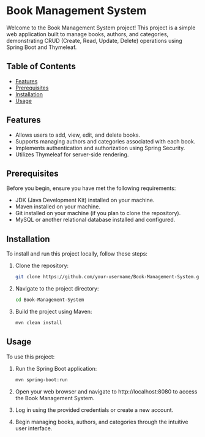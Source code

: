 # Book Management System

Welcome to the Book Management System project! This project is a simple web application built to manage books, authors, and categories, demonstrating CRUD (Create, Read, Update, Delete) operations using Spring Boot and Thymeleaf.

## Table of Contents

- [Features](#features)
- [Prerequisites](#prerequisites)
- [Installation](#installation)
- [Usage](#usage)

## Features

- Allows users to add, view, edit, and delete books.
- Supports managing authors and categories associated with each book.
- Implements authentication and authorization using Spring Security.
- Utilizes Thymeleaf for server-side rendering.

## Prerequisites

Before you begin, ensure you have met the following requirements:

- JDK (Java Development Kit) installed on your machine.
- Maven installed on your machine.
- Git installed on your machine (if you plan to clone the repository).
- MySQL or another relational database installed and configured.

## Installation

To install and run this project locally, follow these steps:

1. Clone the repository:

   ```bash
   git clone https://github.com/your-username/Book-Management-System.git
   ```

2. Navigate to the project directory:

   ```bash
   cd Book-Management-System
   ```

3. Build the project using Maven:

   ```bash
   mvn clean install
   ```

## Usage

To use this project:

1. Run the Spring Boot application:

   ```bash
   mvn spring-boot:run
   ```

2. Open your web browser and navigate to http://localhost:8080 to access the Book Management System.
3. Log in using the provided credentials or create a new account.
4. Begin managing books, authors, and categories through the intuitive user interface.

